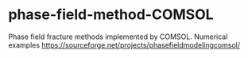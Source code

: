 # phase-field-method-COMSOL
Phase field fracture methods implemented by COMSOL. Numerical examples
https://sourceforge.net/projects/phasefieldmodelingcomsol/
